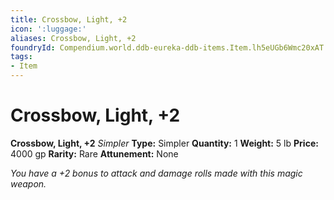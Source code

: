 ```yaml
---
title: Crossbow, Light, +2
icon: ':luggage:'
aliases: Crossbow, Light, +2
foundryId: Compendium.world.ddb-eureka-ddb-items.Item.lh5eUGb6Wmc20xAT
tags:
- Item
---
```


# Crossbow, Light, +2

**Crossbow, Light, +2**
_Simpler_
**Type:** Simpler
**Quantity:** 1
**Weight:** 5 lb
**Price:** 4000 gp
**Rarity:** Rare
**Attunement:** None

*You have a +2 bonus to attack and damage rolls made with this magic weapon.*